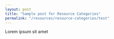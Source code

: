 ```yaml
---
layout: post
title: "Sample post for Resource Categories"
permalink: "/resources/resource-categories/test"
---
```

Lorem ipsum sit amet

